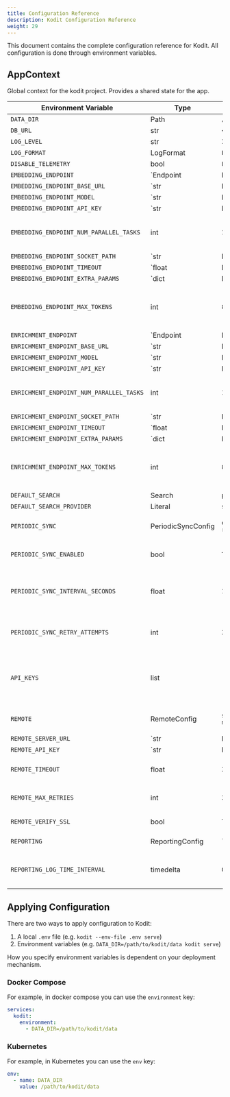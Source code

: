 ```yaml
---
title: Configuration Reference
description: Kodit Configuration Reference
weight: 29
---
```


This document contains the complete configuration reference for Kodit. All configuration is done through environment variables.

## AppContext

Global context for the kodit project. Provides a shared state for the app.

| Environment Variable | Type | Default | Description |
|---------------------|------|---------|-------------|
| `DATA_DIR` | Path | `/Users/phil/.kodit` |  |
| `DB_URL` | str | `<lambda>()` |  |
| `LOG_LEVEL` | str | `INFO` |  |
| `LOG_FORMAT` | LogFormat | `LogFormat.PRETTY` |  |
| `DISABLE_TELEMETRY` | bool | `False` |  |
| `EMBEDDING_ENDPOINT` | `Endpoint | None` | `None` | Endpoint to use for embedding. |
| `EMBEDDING_ENDPOINT_BASE_URL` | `str | None` | `None` |  |
| `EMBEDDING_ENDPOINT_MODEL` | `str | None` | `None` | Model to use for the endpoint in litellm format (e.g. 'openai/text-embedding-3-small') |
| `EMBEDDING_ENDPOINT_API_KEY` | `str | None` | `None` |  |
| `EMBEDDING_ENDPOINT_NUM_PARALLEL_TASKS` | int | `10` | Number of parallel tasks to use for the endpoint |
| `EMBEDDING_ENDPOINT_SOCKET_PATH` | `str | None` | `None` | Unix socket path for local communication (e.g., /tmp/openai.sock) |
| `EMBEDDING_ENDPOINT_TIMEOUT` | `float | None` | `None` | Request timeout in seconds (default: 30.0) |
| `EMBEDDING_ENDPOINT_EXTRA_PARAMS` | `dict | None` | `None` | Extra provider-specific non-secret parameters for LiteLLM |
| `EMBEDDING_ENDPOINT_MAX_TOKENS` | int | `8000` | Conservative token limit for the embedding model |
| `ENRICHMENT_ENDPOINT` | `Endpoint | None` | `None` | Endpoint to use for enrichment. |
| `ENRICHMENT_ENDPOINT_BASE_URL` | `str | None` | `None` |  |
| `ENRICHMENT_ENDPOINT_MODEL` | `str | None` | `None` | Model to use for the endpoint in litellm format (e.g. 'openai/text-embedding-3-small') |
| `ENRICHMENT_ENDPOINT_API_KEY` | `str | None` | `None` |  |
| `ENRICHMENT_ENDPOINT_NUM_PARALLEL_TASKS` | int | `10` | Number of parallel tasks to use for the endpoint |
| `ENRICHMENT_ENDPOINT_SOCKET_PATH` | `str | None` | `None` | Unix socket path for local communication (e.g., /tmp/openai.sock) |
| `ENRICHMENT_ENDPOINT_TIMEOUT` | `float | None` | `None` | Request timeout in seconds (default: 30.0) |
| `ENRICHMENT_ENDPOINT_EXTRA_PARAMS` | `dict | None` | `None` | Extra provider-specific non-secret parameters for LiteLLM |
| `ENRICHMENT_ENDPOINT_MAX_TOKENS` | int | `8000` | Conservative token limit for the embedding model |
| `DEFAULT_SEARCH` | Search | `provider='sqlite'` |  |
| `DEFAULT_SEARCH_PROVIDER` | Literal | `sqlite` |  |
| `PERIODIC_SYNC` | PeriodicSyncConfig | `enabled=True interval_seconds=1800 retry_attempts=3` | Periodic sync configuration |
| `PERIODIC_SYNC_ENABLED` | bool | `True` | Enable periodic sync |
| `PERIODIC_SYNC_INTERVAL_SECONDS` | float | `1800` | Interval between periodic syncs in seconds |
| `PERIODIC_SYNC_RETRY_ATTEMPTS` | int | `3` | Number of retry attempts for failed syncs |
| `API_KEYS` | list | `[]` | Comma-separated list of valid API keys (e.g. 'key1,key2') |
| `REMOTE` | RemoteConfig | `server_url=None api_key=None timeout=30.0 max_retries=3 verify_ssl=True` | Remote server configuration |
| `REMOTE_SERVER_URL` | `str | None` | `None` | Remote Kodit server URL |
| `REMOTE_API_KEY` | `str | None` | `None` | API key for authentication |
| `REMOTE_TIMEOUT` | float | `30.0` | Request timeout in seconds |
| `REMOTE_MAX_RETRIES` | int | `3` | Maximum retry attempts |
| `REMOTE_VERIFY_SSL` | bool | `True` | Verify SSL certificates |
| `REPORTING` | ReportingConfig | `log_time_interval=datetime.timedelta(seconds=5)` | Reporting configuration |
| `REPORTING_LOG_TIME_INTERVAL` | timedelta | `0:00:05` | Time interval to log progress in seconds |

## Applying Configuration

There are two ways to apply configuration to Kodit:

1. A local `.env` file (e.g. `kodit --env-file .env serve`)
2. Environment variables (e.g. `DATA_DIR=/path/to/kodit/data kodit serve`)

How you specify environment variables is dependent on your deployment mechanism.

### Docker Compose

For example, in docker compose you can use the `environment` key:

```yaml
services:
  kodit:
    environment:
      - DATA_DIR=/path/to/kodit/data
```

### Kubernetes

For example, in Kubernetes you can use the `env` key:

```yaml
env:
  - name: DATA_DIR
    value: /path/to/kodit/data
```
